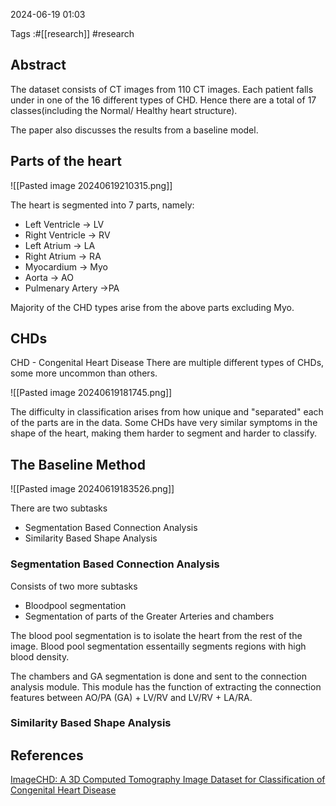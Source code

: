 2024-06-19 01:03

Tags :#[[research]] #research

## Abstract

The dataset consists of CT images from 110 CT images. Each patient falls under in one  of the 16 different types of CHD. Hence there are a total of 17 classes(including the Normal/ Healthy heart structure). 

The paper also discusses the results from a baseline model. 

## Parts of the heart

![[Pasted image 20240619210315.png]]

The heart is segmented into 7 parts, namely:
- Left Ventricle -> LV
- Right Ventricle -> RV 
- Left Atrium -> LA
- Right Atrium -> RA
- Myocardium -> Myo
- Aorta -> AO
- Pulmenary Artery ->PA

Majority of the CHD types arise from the above parts excluding Myo.

## CHDs

CHD - Congenital Heart Disease
There are multiple different types of CHDs, some more uncommon than others.

![[Pasted image 20240619181745.png]]

The difficulty in classification arises from how unique and "separated" each of the parts are in the data. Some CHDs have very similar symptoms in the shape of the heart, making them harder to segment and harder to classify.    

## The Baseline Method

![[Pasted image 20240619183526.png]]

There are two subtasks
 - Segmentation Based Connection Analysis
 - Similarity Based Shape Analysis

### Segmentation Based Connection Analysis 

Consists of two more subtasks
 - Bloodpool segmentation
 - Segmentation of parts of the Greater Arteries and chambers

The blood pool segmentation is to isolate the heart from the rest of the image. Blood pool segmentation essentailly segments regions with high blood density. 

The chambers and GA segmentation is done and sent to the connection analysis module. This module has the function of extracting the connection features between AO/PA (GA) + LV/RV and LV/RV + LA/RA.  

### Similarity Based Shape Analysis




## References 

[ImageCHD: A 3D Computed Tomography Image Dataset for Classification of Congenital Heart Disease](https://arxiv.org/pdf/2101.10799)

